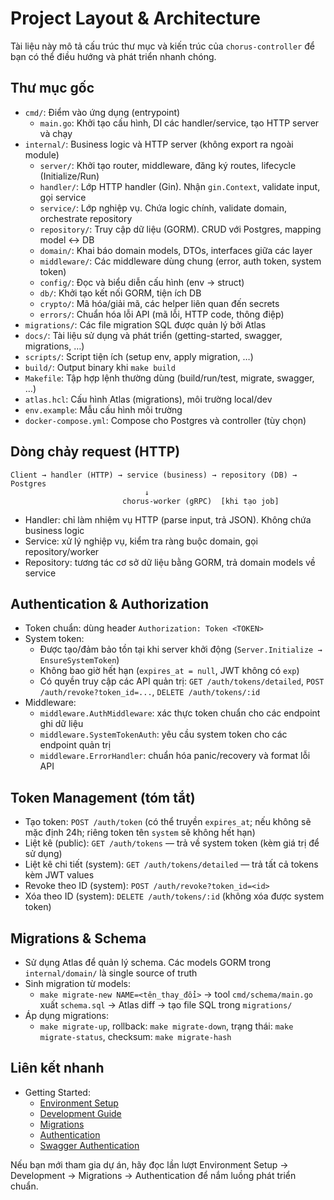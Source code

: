 # Project Layout & Architecture

Tài liệu này mô tả cấu trúc thư mục và kiến trúc của `chorus-controller` để bạn có thể điều hướng và phát triển nhanh chóng.

## Thư mục gốc

- `cmd/`: Điểm vào ứng dụng (entrypoint)
  - `main.go`: Khởi tạo cấu hình, DI các handler/service, tạo HTTP server và chạy
- `internal/`: Business logic và HTTP server (không export ra ngoài module)
  - `server/`: Khởi tạo router, middleware, đăng ký routes, lifecycle (Initialize/Run)
  - `handler/`: Lớp HTTP handler (Gin). Nhận `gin.Context`, validate input, gọi service
  - `service/`: Lớp nghiệp vụ. Chứa logic chính, validate domain, orchestrate repository
  - `repository/`: Truy cập dữ liệu (GORM). CRUD với Postgres, mapping model <-> DB
  - `domain/`: Khai báo domain models, DTOs, interfaces giữa các layer
  - `middleware/`: Các middleware dùng chung (error, auth token, system token)
  - `config/`: Đọc và biểu diễn cấu hình (env → struct)
  - `db/`: Khởi tạo kết nối GORM, tiện ích DB
  - `crypto/`: Mã hóa/giải mã, các helper liên quan đến secrets
  - `errors/`: Chuẩn hóa lỗi API (mã lỗi, HTTP code, thông điệp)
- `migrations/`: Các file migration SQL được quản lý bởi Atlas
- `docs/`: Tài liệu sử dụng và phát triển (getting-started, swagger, migrations, …)
- `scripts/`: Script tiện ích (setup env, apply migration, …)
- `build/`: Output binary khi `make build`
- `Makefile`: Tập hợp lệnh thường dùng (build/run/test, migrate, swagger, …)
- `atlas.hcl`: Cấu hình Atlas (migrations), môi trường local/dev
- `env.example`: Mẫu cấu hình môi trường
- `docker-compose.yml`: Compose cho Postgres và controller (tùy chọn)

## Dòng chảy request (HTTP)

```
Client → handler (HTTP) → service (business) → repository (DB) → Postgres
                              ↓
                         chorus-worker (gRPC)  [khi tạo job]
```

- Handler: chỉ làm nhiệm vụ HTTP (parse input, trả JSON). Không chứa business logic
- Service: xử lý nghiệp vụ, kiểm tra ràng buộc domain, gọi repository/worker
- Repository: tương tác cơ sở dữ liệu bằng GORM, trả domain models về service

## Authentication & Authorization

- Token chuẩn: dùng header `Authorization: Token <TOKEN>`
- System token:
  - Được tạo/đảm bảo tồn tại khi server khởi động (`Server.Initialize → EnsureSystemToken`)
  - Không bao giờ hết hạn (`expires_at = null`, JWT không có `exp`)
  - Có quyền truy cập các API quản trị: `GET /auth/tokens/detailed`, `POST /auth/revoke?token_id=...`, `DELETE /auth/tokens/:id`
- Middleware:
  - `middleware.AuthMiddleware`: xác thực token chuẩn cho các endpoint ghi dữ liệu
  - `middleware.SystemTokenAuth`: yêu cầu system token cho các endpoint quản trị
  - `middleware.ErrorHandler`: chuẩn hóa panic/recovery và format lỗi API

## Token Management (tóm tắt)

- Tạo token: `POST /auth/token` (có thể truyền `expires_at`; nếu không sẽ mặc định 24h; riêng token tên `system` sẽ không hết hạn)
- Liệt kê (public): `GET /auth/tokens` — trả về system token (kèm giá trị để sử dụng)
- Liệt kê chi tiết (system): `GET /auth/tokens/detailed` — trả tất cả tokens kèm JWT values
- Revoke theo ID (system): `POST /auth/revoke?token_id=<id>`
- Xóa theo ID (system): `DELETE /auth/tokens/:id` (không xóa được system token)

## Migrations & Schema

- Sử dụng Atlas để quản lý schema. Các models GORM trong `internal/domain/` là single source of truth
- Sinh migration từ models:
  - `make migrate-new NAME=<tên_thay_đổi>` → tool `cmd/schema/main.go` xuất `schema.sql` → Atlas diff → tạo file SQL trong `migrations/`
- Áp dụng migrations:
  - `make migrate-up`, rollback: `make migrate-down`, trạng thái: `make migrate-status`, checksum: `make migrate-hash`

## Liên kết nhanh

- Getting Started:
  - [Environment Setup](environment-setup.md)
  - [Development Guide](development.md)
  - [Migrations](migrations.md)
  - [Authentication](authentication.md)
  - [Swagger Authentication](swagger-authentication.md)

Nếu bạn mới tham gia dự án, hãy đọc lần lượt Environment Setup → Development → Migrations → Authentication để nắm luồng phát triển chuẩn.
